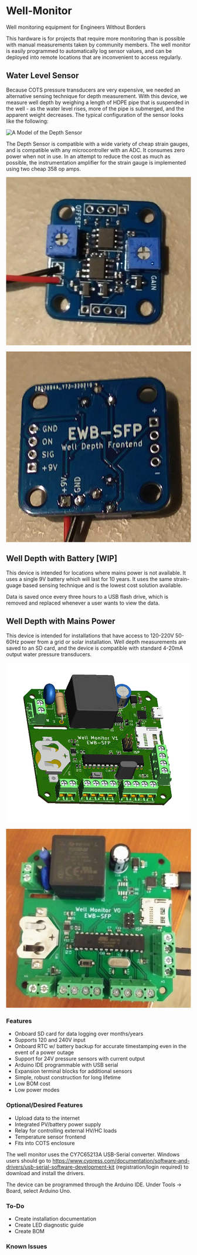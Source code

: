 # Well-Monitor
Well monitoring equipment for Engineers Without Borders

This hardware is for projects that require more monitoring than is possible with manual measurements taken by community members. The well monitor is easily programmed to automatically log sensor values, and can be deployed into remote locations that are inconvenient to access regularly. 

## Water Level Sensor
Because COTS pressure transducers are very expensive, we needed an alternative sensing technique for depth measurement. With this device, we measure well depth by weighing a length of HDPE pipe that is suspended in the well - as the water level rises, more of the pipe is submerged, and the apparent weight decreases. The typical configuration of the sensor looks like the following:

![A Model of the Depth Sensor](https://github.com/hansgaensbauer/Well-Monitor/blob/main/Hardware/depth-sensor-cad.png?raw=true)

The Depth Sensor is compatible with a wide variety of cheap strain gauges, and is compatible with any microcontroller with an ADC. It consumes zero power when not in use. In an attempt to reduce the cost as much as possible, the instrumentation amplifier for the strain gauge is implemented using two cheap 358 op amps. 

![Depth Sensor PCB Top View](https://github.com/hansgaensbauer/Well-Monitor/blob/main/Pictures/depth-sensor-top.jpg?raw=true)

![Depth Sensor PCB Bottom View](https://github.com/hansgaensbauer/Well-Monitor/blob/main/Pictures/depth-sensor-bottom.jpg?raw=true)

## Well Depth with Battery \[WIP\]
This device is intended for locations where mains power is not available. It uses a single 9V battery which will last for 10 years. It uses the same strain-guage based sensing technique and is the lowest cost solution available. 

Data is saved once every three hours to a USB flash drive, which is removed and replaced whenever a user wants to view the data. 

## Well Depth with Mains Power
This device is intended for installations that have access to 120-220V 50-60Hz power from a grid or solar installation. Well depth measurements are saved to an SD card, and the device is compatible with standard 4-20mA output water pressure transducers. 

![Isometric View of V1](https://github.com/hansgaensbauer/Well-Monitor/blob/main/Pictures/iso_view_v1.png?raw=true)

![Photo of Assembled V0](https://github.com/hansgaensbauer/Well-Monitor/blob/main/Pictures/photo_v0.jpg?raw=true)

### Features
* Onboard SD card for data logging over months/years
* Supports 120 and 240V input
* Onboard RTC w/ battery backup for accurate timestamping even in the event of a power outage
* Support for 24V pressure sensors with current output
* Arduino IDE programmable with USB serial
* Expansion terminal blocks for additional sensors
* Simple, robust construction for long lifetime
* Low BOM cost
* Low power modes

### Optional/Desired Features
* Upload data to the internet
* Integrated PV/battery power supply
* Relay for controlling external HV/HC loads
* Temperature sensor frontend
* Fits into COTS enclosure

The well monitor uses the CY7C65213A USB-Serial converter. Windows users should go to https://www.cypress.com/documentation/software-and-drivers/usb-serial-software-development-kit (registration/login required) to download and install the drivers. 

The device can be programmed through the Arduino IDE. Under Tools -> Board, select Arduino Uno. 

### To-Do
* Create installation documentation
* Create LED diagnostic guide
* Create BOM

### Known Issues



